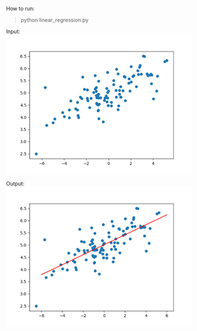 How to run:
> python linear_regression.py

Input:
![plot](./linear_inputs.png)

Output:
![plot](./linear_outputs.png)
